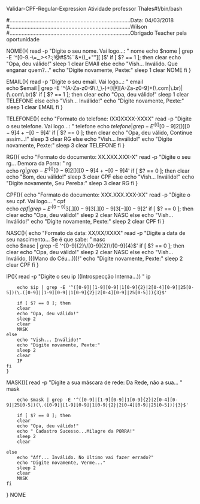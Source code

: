  Validar-CPF-Regular-Expression
Atividade professor Thales#!/bin/bash

#................................................................................Data: 04/03/2018                        
#................................................................................Wilson                               
#................................................................................Obrigado Teacher pela oportunidade    
	
	
NOME(){
	read -p "Digite o seu nome. Vai logo...: " nome	
	echo $nome | grep -E '^[0-9.-\=_,><?:;!@#$%¨&*()_+\""][ ]$'
	if [ $? == 1 ]; then
		clear
		echo "Opa, deu válido!"
		sleep 1
		clear
		EMAIl
	else
		echo "Vish... Inválido. Que enganar quem?..."
		echo "Digite novamente, Pexte:"
		sleep 1
		clear
		NOME
	fi
}

EMAIL(){
	read -p "Digite o seu email. Vai logo...: " email	
	echo $email | grep -E '^(A-Za-z0-9\.\_\-)+[@][A-Za-z0-9]+(\.com|\.br)|(\.com\.br)$'
	if [ $? == 1 ]; then
		clear
		echo "Opa, deu válido!"
		sleep 1
		clear
		TELEFONE
	else
		echo "Vish... Inválido!"
		echo "Digite novamente, Pexte:"
		sleep 1
		clear
		EMAIL
	fi
}

TELEFONE(){
	echo "Formato do telefone: (XX)XXXX-XXXX"
	read -p "Digite o seu telefone. Vai logo...: " telefone	
	echo $telefone | grep -E '^[(][0-9]{2}[)][0-9]{4}+-[0-9]{4}$'
	if [ $? == 0 ]; then
		clear
		echo "Opa, deu válido, Continue assim...!"
		sleep 3
		clear
		RG
	else
		echo "Vish... Inválido!"
		echo "Digite novamente, Pexte:"
		sleep 3
		clear
		TELEFONE
	fi
}


RG(){
	echo "Formato do documento: XX.XXX.XXX-X"
	read -p "Digite o seu rg... Demora da Porra: " rg	
	echo $rg | grep -E '^[(][0-9]{2}[)][0-9]{4}+-[0-9]{4}$'
	if [ $? == 0 ]; then
		clear
		echo "Bom, deu válido!"
		sleep 3
		clear
		CPF
	else
		echo "Vish... Inválido!"
		echo "Digite novamente, Seu Pereba:"
		sleep 3
		clear
		RG
	fi
}

CPF(){
	echo "Formato do documento: XXX.XXX.XXX-XX"
	read -p "Digite o seu cpf. Vai logo... " cpf	
	echo $cpf | grep -E '^[0-9]{3}[.][0-9]{3}[.][0-9]{3}[-][0-9]{2}$'
	if [ $? == 0 ]; then
		clear
		echo "Opa, deu válido!"
		sleep 2
		clear
		NASC
	else
		echo "Vish... Inválido!"
		echo "Digite novamente, Pexte:"
		sleep 2
		clear
		CPF
	fi
}

NASC(){
	echo "Formato da data: XX/XX/XXXX"
	read -p "Digite a data de seu nascimento... Se é que sabe: " nasc	
	echo $nasc | grep -E '^[0-9]{2}\/[0-9]{2}\/[0-9]{4}$'
	if [ $? == 0 ]; then
		clear
		echo "Opa, deu válido!"
		sleep 2
		clear
		NASC
	else
		echo "Vish... Inválido, (((Mano do Céu...)))!"
		echo "Digite novamente, Pexte:"
		sleep 2
		clear
		CPF
	fi
}

IP(){
        read -p "Digite o seu ip  ((Introspecção Interna...)) " ip
        		
		echo $ip | grep -E '^([0-9]|[1-9][0-9]|1[0-9]{2}|2[0-4][0-9]|25[0-5])(\.([0-9]|[1-9][0-9]|1[0-9]{2}|2[0-4][0-9]|25[0-5])){3}$'
		
		if [ $? == 0 ]; then
		clear
		echo "Opa, deu válido!"
		sleep 2
		clear
		MASK
	else
		echo "Vish... Inválido!"
		echo "Digite novamente, Pexte:"
		sleep 2
		clear
		IP
	fi
    }

MASK(){
        read -p "Digite a sua máscara de rede: Da Rede, não a sua... " mask
        		
		echo $mask | grep -E '^([0-9]|[1-9][0-9]|1[0-9]{2}|2[0-4][0-9]|25[0-5])(\.([0-9]|[1-9][0-9]|1[0-9]{2}|2[0-4][0-9]|25[0-5])){3}$'
		
		if [ $? == 0 ]; then
		clear
		echo "Opa, deu válido!"
		echo " Cadastro Sucesso...Milagre da PORRA!"
		sleep 2
		clear
		
	else
		echo "Aff... Inválido. No Ultimo vai fazer errado?"
		echo "Digite novamente, Verme..."
		sleep 2
		clear
		MASK
	fi
  
}
NOME

